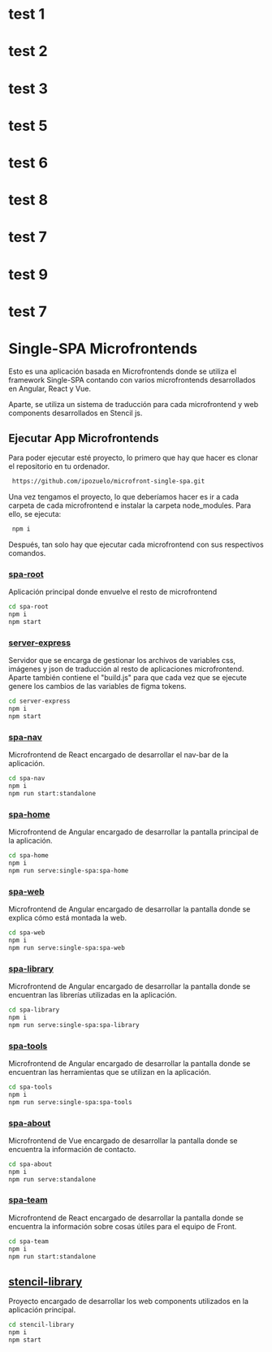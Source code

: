 # test 1
# test 2
# test 3

# test 5
# test 6
# test 8




# test 7

# test 9



# test 7



# Single-SPA Microfrontends
Esto es una aplicación basada en Microfrontends donde se utiliza el framework Single-SPA contando con varios microfrontends desarrollados en Angular, React y Vue. 

Aparte, se utiliza un sistema de traducción para cada microfrontend y web components desarrollados en Stencil js.

## Ejecutar App Microfrontends

Para poder ejecutar esté proyecto, lo primero que hay que hacer es clonar el repositorio en tu ordenador.

```bash
 https://github.com/ipozuelo/microfront-single-spa.git
```

Una vez tengamos el proyecto, lo que deberíamos hacer es ir a cada carpeta de cada microfrontend e instalar la carpeta node_modules. Para ello, se ejecuta:

```bash
 npm i
```


Después, tan solo hay que ejecutar cada microfrontend con sus respectivos comandos.

### [spa-root](./spa-root)
Aplicación principal donde envuelve el resto de microfrontend

```bash
cd spa-root
npm i
npm start
```
### [server-express](./server-express)
Servidor que se encarga de gestionar los archivos de variables css, imágenes y json de traducción al resto de aplicaciones microfrontend. Aparte también contiene el "build.js" para que cada vez que se ejecute genere los cambios de las variables de figma tokens.

```bash
cd server-express
npm i
npm start
```
### [spa-nav](./spa-nav)
Microfrontend de React encargado de desarrollar el nav-bar de la aplicación.

```bash
cd spa-nav
npm i
npm run start:standalone
```

### [spa-home](./spa-home)
Microfrontend de Angular encargado de desarrollar la pantalla principal de la aplicación.

```bash
cd spa-home
npm i
npm run serve:single-spa:spa-home
```

### [spa-web](./spa-web)
Microfrontend de Angular encargado de desarrollar la pantalla donde se explica cómo está montada la web.

```bash
cd spa-web
npm i
npm run serve:single-spa:spa-web
```

### [spa-library](./spa-library)
Microfrontend de Angular encargado de desarrollar la pantalla donde se encuentran las librerías utilizadas en la aplicación.

```bash
cd spa-library
npm i
npm run serve:single-spa:spa-library
```


### [spa-tools](./spa-tools)
Microfrontend de Angular encargado de desarrollar la pantalla donde se encuentran las herramientas que se utilizan en la aplicación.

```bash
cd spa-tools
npm i
npm run serve:single-spa:spa-tools
```

### [spa-about](./spa-about)
Microfrontend de Vue encargado de desarrollar la pantalla donde se encuentra la información de contacto.

```bash
cd spa-about
npm i
npm run serve:standalone
```

### [spa-team](./spa-team)
Microfrontend de React encargado de desarrollar la pantalla donde se encuentra la información sobre cosas útiles para el equipo de Front.

```bash
cd spa-team
npm i
npm run start:standalone
```

## [stencil-library](./stencil-library)
Proyecto encargado de desarrollar los web components utilizados en la aplicación principal. 

```bash
cd stencil-library 
npm i 
npm start
```



